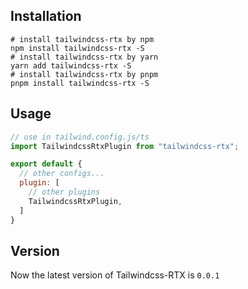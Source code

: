 ## Installation
```shell
# install tailwindcss-rtx by npm
npm install tailwindcss-rtx -S
# install tailwindcss-rtx by yarn
yarn add tailwindcss-rtx -S
# install tailwindcss-rtx by pnpm
pnpm install tailwindcss-rtx -S
```

## Usage
```javascript
// use in tailwind.config.js/ts
import TailwindcssRtxPlugin from "tailwindcss-rtx";

export default {
  // other configs...
  plugin: [
    // other plugins
    TailwindcssRtxPlugin,
  ]
}
```

## Version
Now the latest version of Tailwindcss-RTX is ```0.0.1```